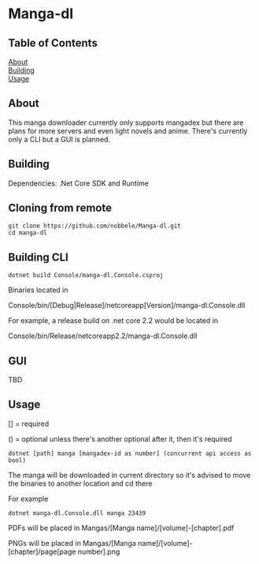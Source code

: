 # Manga-dl

## Table of Contents  
[About](#about)  
[Building](#building)  
[Usage](#usage)  

## <a name="about">About</a>
This manga downloader currently only supports mangadex but there are plans for more servers and even light novels and anime.
There's currently only a CLI but a GUI is planned.
## <a name="building">Building</a>
Dependencies: .Net Core SDK and Runtime

## Cloning from remote

    git clone https://github.com/nobbele/Manga-dl.git
    cd manga-dl

## Building CLI

    dotnet build Console/manga-dl.Console.csproj

Binaries located in 

Console/bin/[Debug|Release]/netcoreapp[Version]/manga-dl.Console.dll

For example, a release build on .net core 2.2 would be located in 

Console/bin/Release/netcoreapp2.2/manga-dl.Console.dll

## GUI

TBD

## <a name="usage">Usage</a>
[] = required

() = optional unless there's another optional after it, then it's required

    dotnet [path] manga [mangadex-id as number] (concurrent api access as bool)

The manga will be downloaded in current directory so it's advised to move the binaries to another location and cd there

For example

    dotnet manga-dl.Console.dll manga 23439

PDFs will be placed in Mangas/[Manga name]/[volume]-[chapter].pdf

PNGs will be placed in Mangas/[Manga name]/[volume]-[chapter]/page[page number].png